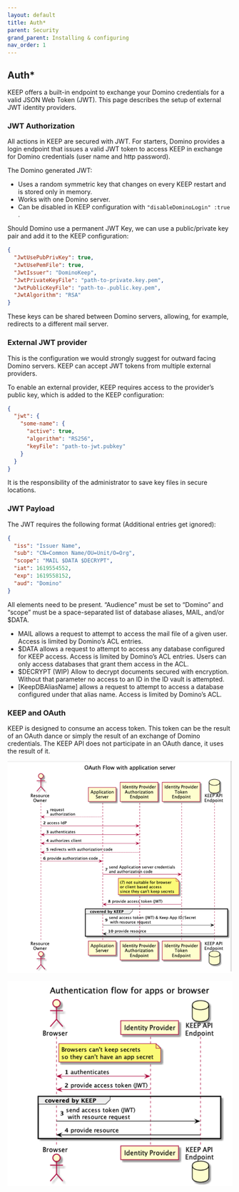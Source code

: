 ```yaml
---
layout: default
title: Auth*
parent: Security
grand_parent: Installing & configuring
nav_order: 1
---
```


## Auth*

KEEP offers a built-in endpoint to exchange your Domino credentials for a valid JSON Web Token (JWT). This page describes the setup of external JWT identity providers.

### JWT Authorization

All actions in KEEP are secured with JWT. For starters, Domino provides a login endpoint that issues a valid JWT token to access KEEP in exchange for Domino credentials (user name and http password).

The Domino generated JWT:

- Uses a random symmetric key that changes on every KEEP restart and is stored only in memory.
- Works with one Domino server.
- Can be disabled in KEEP configuration with `"disableDominoLogin" :true` .

Should Domino use a permanent JWT Key, we can use a public/private key pair and add it to the KEEP configuration:

```json
{
  "JwtUsePubPrivKey": true,
  "JwtUsePemFile": true,
  "JwtIssuer": "DominoKeep",
  "JwtPrivateKeyFile": "path-to-private.key.pem",
  "JwtPublicKeyFile": "path-to-.public.key.pem",
  "JwtAlgorithm": "RSA"
}
```

These keys can be shared between Domino servers, allowing, for example, redirects to a different mail server.

### External JWT provider

This is the configuration we would strongly suggest for outward facing Domino servers. KEEP can accept JWT tokens from multiple external providers.

To enable an external provider, KEEP requires access to the provider’s public key, which is added to the KEEP configuration:

```json
{
  "jwt": {
    "some-name": {
      "active": true,
      "algorithm": "RS256",
      "keyFile": "path-to-jwt.pubkey"
    }
  }
}
```

It is the responsibility of the administrator to save key files in secure locations.

### JWT Payload

The JWT requires the following format (Additional entries get ignored):

```json
{
  "iss": "Issuer Name",
  "sub": "CN=Common Name/OU=Unit/O=Org",
  "scope": "MAIL $DATA $DECRYPT",
  "iat": 1619554552,
  "exp": 1619558152,
  "aud": "Domino"
}
```

All elements need to be present. “Audience” must be set to “Domino” and “scope” must be a space-separated list of database aliases, MAIL, and/or $DATA.

- MAIL allows a request to attempt to access the mail file of a given user. Access is limited by Domino’s ACL entries.
- $DATA allows a request to attempt to access any database configured for KEEP access. Access is limited by Domino’s ACL entries. Users can only access databases that grant them access in the ACL.
- $DECRYPT (WIP) Allow to decrypt documents secured with encryption. Without that parameter no access to an ID in the ID vault is attempted.
- [KeepDBAliasName] allows a request to attempt to access a database configured under that alias name. Access is limited by Domino’s ACL.

### KEEP and OAuth

KEEP is designed to consume an access token. This token can be the result of an OAuth dance or simply the result of an exchange of Domino credentials. The KEEP API does not participate in an OAuth dance, it uses the result of it.

![Flow Diagram](../../../assets/images/KEEPFlowDiagram.png)

![Flow Diagram2](../../../assets/images/FlowDiagramKeep.png)
